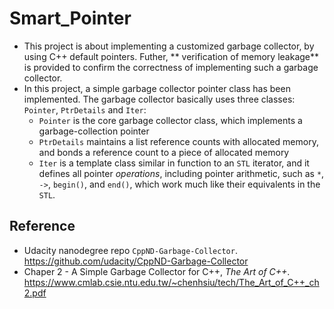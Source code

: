 # Smart_Pointer

* This project is about implementing a customized garbage collector, by using C++ default pointers. Futher, **
  verification of memory leakage** is provided to confirm the correctness of implementing such a garbage collector.
* In this project, a simple garbage collector pointer class has been implemented. The garbage collector basically uses
  three classes: `Pointer`, `PtrDetails` and `Iter`:
    * `Pointer` is the core garbage collector class, which implements a garbage-collection pointer
    * `PtrDetails` maintains a list reference counts with allocated memory, and bonds a reference count to a piece of
      allocated memory
    * `Iter` is a template class similar in function to an `STL` iterator, and it defines all pointer *operations*,
      including pointer arithmetic, such as `*`, `->`, `begin()`, and `end()`, which work much like their equivalents in
      the `STL`.

## Reference

* Udacity nanodegree repo `CppND-Garbage-Collector`.
  https://github.com/udacity/CppND-Garbage-Collector
* Chaper 2 - A Simple Garbage Collector for C++, *The Art of C++*.
  https://www.cmlab.csie.ntu.edu.tw/~chenhsiu/tech/The_Art_of_C++_ch2.pdf 
